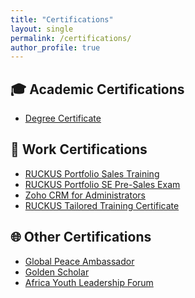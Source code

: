 ```yaml
---
title: "Certifications"
layout: single
permalink: /certifications/
author_profile: true
---
```


## 🎓 Academic Certifications

- <i class="fas fa-external-link-alt"></i> [Degree Certificate](https://drive.google.com/file/d/1bQKFtGRMIrUXD6BvuOOZWs5WA84jm9C1/view?usp=drive_link)

## 💼 Work Certifications

- <i class="fas fa-external-link-alt"></i> [RUCKUS Portfolio Sales Training](https://drive.google.com/file/d/11Li5OpIDoHowWipC3ehjymK8bS8dL_HO/view?usp=drive_link)
- <i class="fas fa-external-link-alt"></i> [RUCKUS Portfolio SE Pre-Sales Exam](https://drive.google.com/file/d/16g-HDCkDDtEfn9sqBQMvJ0MnDVsUda0-/view?usp=drive_link)
- <i class="fas fa-external-link-alt"></i> [Zoho CRM for Administrators](https://drive.google.com/file/d/1I-aNgXi1evH5AQgQs8hXitllaPobZQwU/view?usp=drive_link)
- <i class="fas fa-external-link-alt"></i> [RUCKUS Tailored Training Certificate](https://drive.google.com/file/d/1I-aNgXi1evH5AQgQs8hXitllaPobZQwU/view?usp=drive_link)

## 🌐 Other Certifications

- <i class="fas fa-external-link-alt"></i> [Global Peace Ambassador](https://drive.google.com/file/d/1MxvF0Fary1nlYxwtXTWW8iWO9TXh5Y_e/view?usp=drive_link)
- <i class="fas fa-external-link-alt"></i> [Golden Scholar](https://drive.google.com/file/d/1sZAg94lT63mHVkYCpFndaa5vDlBACdbA/view?usp=drive_link)
- <i class="fas fa-external-link-alt"></i> [Africa Youth Leadership Forum](https://drive.google.com/file/d/1y2Mgdk3_nSvQzVe27WvO4ntORPQiPlmK/view?usp=sharing)

